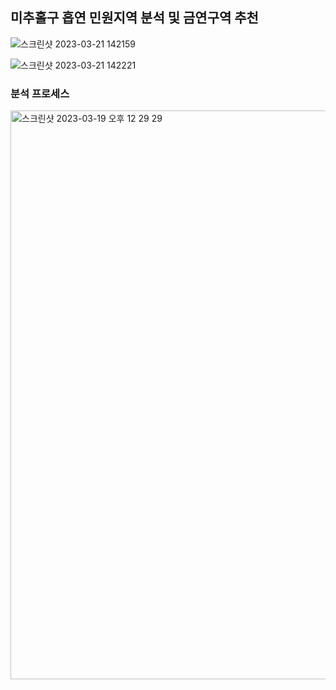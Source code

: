 ## 미추홀구 흡연 민원지역 분석 및 금연구역 추천



![스크린샷 2023-03-21 142159](https://user-images.githubusercontent.com/91936267/226525132-6079ebae-26f7-47c5-a11b-b47fff1e38f5.png)

![스크린샷 2023-03-21 142221](https://user-images.githubusercontent.com/91936267/226525139-fd2e1504-07c7-4eef-b7e6-451d3bb66cad.png)

### 분석 프로세스
<img width="910" alt="스크린샷 2023-03-19 오후 12 29 29" src="https://user-images.githubusercontent.com/91936267/226152043-105a5f50-6cc8-4f0e-b433-b211b49ce978.png">
